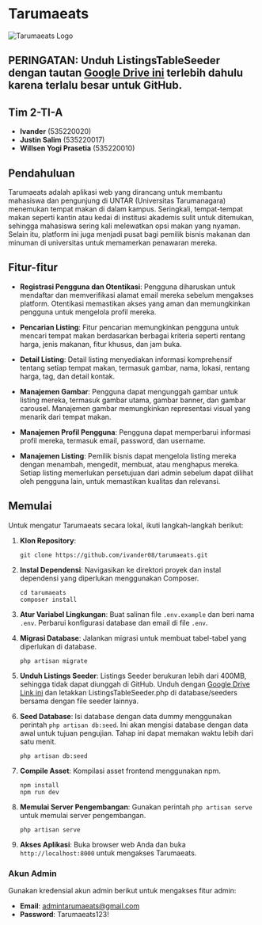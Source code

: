 # Tarumaeats

![Tarumaeats Logo](https://repobeats.axiom.co/api/embed/ab2c52d0a0f2dff05a8852fbe84cff4edf25bf71.svg)

## PERINGATAN: Unduh ListingsTableSeeder dengan tautan [Google Drive ini](https://drive.google.com/file/d/1628aJnRVDmIg4hOBlVpYcBAZ8H_Qweph/view?usp=sharing) terlebih dahulu karena terlalu besar untuk GitHub.

## Tim 2-TI-A
- **Ivander** (535220020)
- **Justin Salim** (535220017)
- **Willsen Yogi Prasetia** (535220010)

## Pendahuluan

Tarumaeats adalah aplikasi web yang dirancang untuk membantu mahasiswa dan pengunjung di UNTAR (Universitas Tarumanagara) menemukan tempat makan di dalam kampus. Seringkali, tempat-tempat makan seperti kantin atau kedai di institusi akademis sulit untuk ditemukan, sehingga mahasiswa sering kali melewatkan opsi makan yang nyaman. Selain itu, platform ini juga menjadi pusat bagi pemilik bisnis makanan dan minuman di universitas untuk memamerkan penawaran mereka.

## Fitur-fitur

- **Registrasi Pengguna dan Otentikasi**: Pengguna diharuskan untuk mendaftar dan memverifikasi alamat email mereka sebelum mengakses platform. Otentikasi memastikan akses yang aman dan memungkinkan pengguna untuk mengelola profil mereka.
  
- **Pencarian Listing**: Fitur pencarian memungkinkan pengguna untuk mencari tempat makan berdasarkan berbagai kriteria seperti rentang harga, jenis makanan, fitur khusus, dan jam buka.
  
- **Detail Listing**: Detail listing menyediakan informasi komprehensif tentang setiap tempat makan, termasuk gambar, nama, lokasi, rentang harga, tag, dan detail kontak.
  
- **Manajemen Gambar**: Pengguna dapat mengunggah gambar untuk listing mereka, termasuk gambar utama, gambar banner, dan gambar carousel. Manajemen gambar memungkinkan representasi visual yang menarik dari tempat makan.
  
- **Manajemen Profil Pengguna**: Pengguna dapat memperbarui informasi profil mereka, termasuk email, password, dan username.
  
- **Manajemen Listing**: Pemilik bisnis dapat mengelola listing mereka dengan menambah, mengedit, membuat, atau menghapus mereka. Setiap listing memerlukan persetujuan dari admin sebelum dapat dilihat oleh pengguna lain, untuk memastikan kualitas dan relevansi.

## Memulai

Untuk mengatur Tarumaeats secara lokal, ikuti langkah-langkah berikut:

1. **Klon Repository**: 
   ```
   git clone https://github.com/ivander08/tarumaeats.git
   ```

2. **Instal Dependensi**: Navigasikan ke direktori proyek dan instal dependensi yang diperlukan menggunakan Composer.
   ```
   cd tarumaeats
   composer install
   ```

3. **Atur Variabel Lingkungan**: Buat salinan file `.env.example` dan beri nama `.env`. Perbarui konfigurasi database dan email di file `.env`.


4. **Migrasi Database**: Jalankan migrasi untuk membuat tabel-tabel yang diperlukan di database.
   ```
   php artisan migrate
   ```

5. **Unduh Listings Seeder**: Listings Seeder berukuran lebih dari 400MB, sehingga tidak dapat diunggah di GitHub. Unduh dengan [Google Drive Link ini](https://drive.google.com/file/d/1628aJnRVDmIg4hOBlVpYcBAZ8H_Qweph/view?usp=sharing) dan letakkan ListingsTableSeeder.php di database/seeders bersama dengan file seeder lainnya.

6. **Seed Database**: Isi database dengan data dummy menggunakan perintah `php artisan db:seed`. Ini akan mengisi database dengan data awal untuk tujuan pengujian. Tahap ini dapat memakan waktu lebih dari satu menit.
   ```
   php artisan db:seed
   ```

7. **Compile Asset**: Kompilasi asset frontend menggunakan npm.
   ```
   npm install
   npm run dev
   ```

8. **Memulai Server Pengembangan**: Gunakan perintah `php artisan serve` untuk memulai server pengembangan.
   ```
   php artisan serve
   ```

9. **Akses Aplikasi**: Buka browser web Anda dan buka `http://localhost:8000` untuk mengakses Tarumaeats.

### Akun Admin
Gunakan kredensial akun admin berikut untuk mengakses fitur admin:
- **Email**: admintarumaeats@gmail.com
- **Password**: Tarumaeats123!
